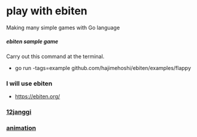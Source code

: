 # play with ebiten 
 Making many simple games with Go language

##### ebiten sample game 
Carry out this command at the terminal.
-  go run -tags=example github.com/hajimehoshi/ebiten/examples/flappy


### I will use ebiten
- https://ebiten.org/

### [12janggi](./12janggi)
### [animation](./animation)



